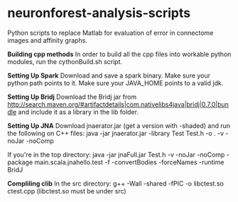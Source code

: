 # neuronforest-analysis-scripts
Python scripts to replace Matlab for evaluation of error in connectome images and affinity graphs.

**Building cpp methods**
In order to build all the cpp files into workable python modules, run the cythonBuild.sh script.

**Setting Up Spark**
Download and save a spark binary.  Make sure your python path points to it.
Make sure your JAVA_HOME points to a valid jdk.

**Setting Up Bridj**
Download the Bridj jar from http://search.maven.org/#artifactdetails|com.nativelibs4java|bridj|0.7.0|bundle and include it as a library in the lib folder.

**Setting Up JNA**
Download jnaerator.jar (get a version with -shaded) and run the following on C++ files:
java -jar jnaerator.jar -library Test Test.h -o . -v -noJar -noComp

If you're in the top directory:
java -jar jnaFull.jar Test.h -v -noJar -noComp -package main.scala.jnahello.test -f -convertBodies -forceNames -runtime BridJ

**Compliling clib**
In the src directory:
g++ -Wall -shared -fPIC -o libctest.so ctest.cpp
(libctest.so must be under src)